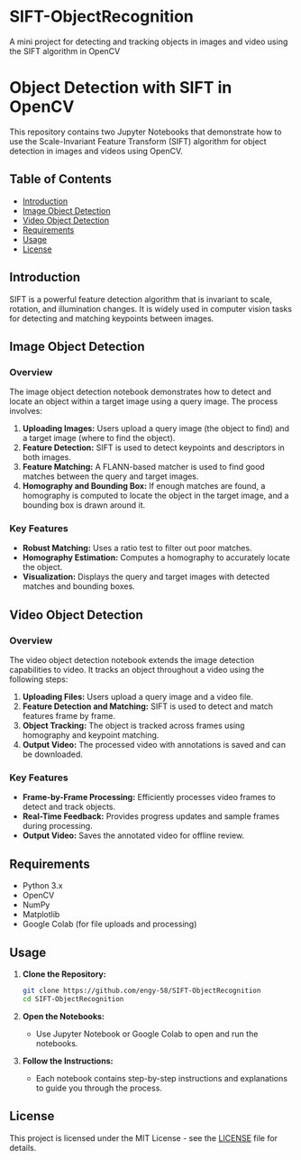 # SIFT-ObjectRecognition
A mini project for detecting and tracking objects in images and video using the SIFT algorithm in OpenCV

# Object Detection with SIFT in OpenCV

This repository contains two Jupyter Notebooks that demonstrate how to use the Scale-Invariant Feature Transform (SIFT) algorithm for object detection in images and videos using OpenCV.

## Table of Contents

- [Introduction](#introduction)
- [Image Object Detection](#image-object-detection)
- [Video Object Detection](#video-object-detection)
- [Requirements](#requirements)
- [Usage](#usage)
- [License](#license)

## Introduction

SIFT is a powerful feature detection algorithm that is invariant to scale, rotation, and illumination changes. It is widely used in computer vision tasks for detecting and matching keypoints between images.

## Image Object Detection

### Overview

The image object detection notebook demonstrates how to detect and locate an object within a target image using a query image. The process involves:

1. **Uploading Images:** Users upload a query image (the object to find) and a target image (where to find the object).
2. **Feature Detection:** SIFT is used to detect keypoints and descriptors in both images.
3. **Feature Matching:** A FLANN-based matcher is used to find good matches between the query and target images.
4. **Homography and Bounding Box:** If enough matches are found, a homography is computed to locate the object in the target image, and a bounding box is drawn around it.

### Key Features

- **Robust Matching:** Uses a ratio test to filter out poor matches.
- **Homography Estimation:** Computes a homography to accurately locate the object.
- **Visualization:** Displays the query and target images with detected matches and bounding boxes.

## Video Object Detection

### Overview

The video object detection notebook extends the image detection capabilities to video. It tracks an object throughout a video using the following steps:

1. **Uploading Files:** Users upload a query image and a video file.
2. **Feature Detection and Matching:** SIFT is used to detect and match features frame by frame.
3. **Object Tracking:** The object is tracked across frames using homography and keypoint matching.
4. **Output Video:** The processed video with annotations is saved and can be downloaded.

### Key Features

- **Frame-by-Frame Processing:** Efficiently processes video frames to detect and track objects.
- **Real-Time Feedback:** Provides progress updates and sample frames during processing.
- **Output Video:** Saves the annotated video for offline review.

## Requirements

- Python 3.x
- OpenCV
- NumPy
- Matplotlib
- Google Colab (for file uploads and processing)

## Usage

1. **Clone the Repository:**
   ```bash
   git clone https://github.com/engy-58/SIFT-ObjectRecognition
   cd SIFT-ObjectRecognition
   ```

2. **Open the Notebooks:**
   - Use Jupyter Notebook or Google Colab to open and run the notebooks.

3. **Follow the Instructions:**
   - Each notebook contains step-by-step instructions and explanations to guide you through the process.

## License

This project is licensed under the MIT License - see the [LICENSE](LICENSE) file for details.
